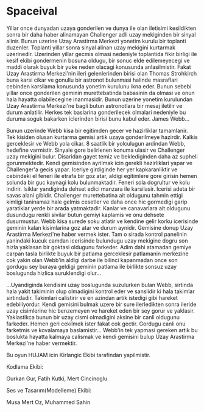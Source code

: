 # Spaceival

Yillar once dunyadan uzaya gonderilen ve dunya ile 
olan iletisimi kesildikten sonra bir daha haber 
alinamayan Challenger adli uzay mekiginden bir 
sinyal alinir. Bunun uzerine Uzay Arastirma Merkezi 
yonetim kurulu bir toplanti duzenler. Toplanti yillar 
sonra sinyal alinan uzay mekigini kurtarmak 
uzerinedir. Uzerinden yillar gecmis olmasi nedeniyle 
toplantida fikir birligi ile kesif ekibi gondermenin 
bosuna oldugu, bir sonuc elde edilemeyecegi ve 
maddi olarak buyuk bir yuke neden olacagi 
konusunda anlasilmistir. Fakat Uzay Arastirma 
Merkezi'nin ileri gelenlerinden birisi olan Thomas 
Strohkirch buna karsi cikar ve gonullu bir astronot 
bulunmasi halinde masraflari cebinden karsilama 
konusunda yonetim kurulunu ikna eder. Bunun sebebi 
yillar once gonderilen geminin murettebatinda 
babasinin da olmasi ve onun hala hayatta 
olabilecegine inanmasidir. Bunun uzerine yonetim 
kurulundan Uzay Arastirma Merkezi'ne bagli butun 
astronotlara bir mesaj iletilir ve durum anlatilir. Herkes 
tek baslarina gonderilecek olmalari nedeniyle bu 
duruma soguk bakarken iclerinden birisi bunu kabul 
eder. James Webb...

Bunun uzerinde Webb kisa bir egitimden gecer ve 
hazirliklar tamamlanir. Tek kisiden olusan kurtarma 
gemisi artik uzaya gonderilmeye hazirdir. Kalkis 
gerceklesir ve Webb yola cikar. 8 saatlik bir 
yolculugun ardindan Webb, hedefine varmistir. 
Sinyale gore belirlenen konuma ulasir ve Challenger 
uzay mekigini bulur. Disaridan gayet temiz ve 
beklediginden daha az supheli gorunmektedir. Kendi 
gemisinden ayrilmak icin gerekli hazirliklari yapar ve 
Challenger'a gecis yapar. Iceriye girdiginde her yer 
kapkaranliktir ve cebindeki el feneri ile etrafa bir goz 
atar, aldigi egitimlere gore girisin hemen solunda bir 
guc kaynagi kolu bulunmaktadir. Feneri sola dogrultur 
ve kolu indirir. Isiklar yandiginda dehset edici 
manzara ile karsilasir. Icerisi adeta bir savas alani 
gibidir. Challenger murettebatina ait oldugunu tahmin 
ettigi kimligi taninamaz hale gelmis cesetler ve daha 
once hic gormedigi garip yaratiklar yerde bir arada 
yatmaktadir. Kanlar ve canavarlara ait oldugunu 
dusundugu renkli sivilar butun gemiyi kaplamis ve 
onu dehsete dusurmustur. Webb kisa surede soku 
atlatir ve kendine gelir korku icerisinde geminin kalan 
kisimlarina goz atar ve durum aynidir. Gemisine 
donup Uzay Arastirma Merkezi'ne haber vermek ister. 
Tam o sirada kontrol panelinin yanindaki kucuk 
camdan icerisinde bulundugu uzay mekigine dogru 
son hizla yaklasan bir goktasi oldugunu farkeder. 
Adim dahi atamadan gemiye carpan tasla birlikte 
buyuk bir patlama gerceklesir patlamanin merkezine 
cok yakin olan Webb'in aldigi darbe ile bilinci 
kapanmadan once son gordugu sey buraya geldigi 
geminin patlama ile birlikte sonsuz uzay boslugunda 
hizlica suruklendigi olur...

...Uyandiginda kendisini uzay boslugunda suzulurken 
bulan Webb, sirtinda hala yakit takiminin olup 
olmadigini kontrol eder ve sanslidir ki hala takimlar 
sirtindadir. Takimlari calistirir ve en azindan artik 
istedigi gibi hareket edebiliyordur. Kendi gemisini 
bulmak uzere bir sure ilerledikten sonra ileride uzay 
cisimlerine hic benzemeyen ve hareket eden bir sey 
gorur ve yaklasir. Yaklastikca bunun bir uzay cismi 
olmadigini aksine bir canli oldugunu farkeder. Hemen 
geri cekilmek ister fakat cok gectir. Gordugu canli 
onu farketmis ve kovalamaya baslamistir... Webb'in 
tek yapmasi gereken artik bu boslukta hayatta 
kalmaya calismak ve kendi gemisini bulup Uzay 
Arastirma Merkezi'ne haber vermektir.

Bu oyun HUJAM icin Kirlangic Ekibi tarafindan yapilmistir.

Kodlama Ekibi:

Gurkan Gur,
Fatih Kutki,
Mert Cincinoglu

Ses ve Tasarım(Modelleme) Ekibi:

Musa Mert Oz,
Muhammed Sahin


